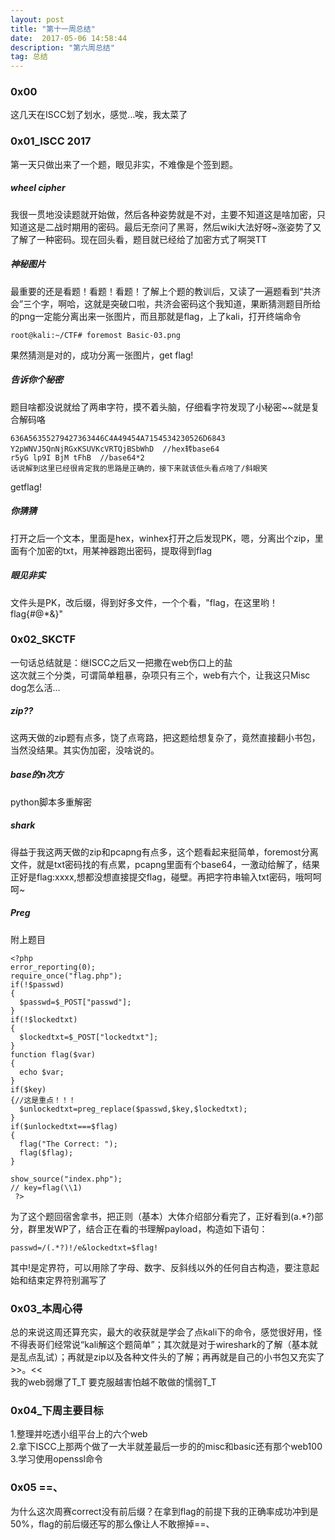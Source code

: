 ```yaml
---
layout: post
title: "第十一周总结"
date:  2017-05-06 14:58:44
description: "第六周总结"
tag: 总结
---
```


   
### 0x00    
这几天在ISCC划了划水，感觉...唉，我太菜了

### 0x01_ISCC 2017  
第一天只做出来了一个题，眼见非实，不难像是个签到题。  
##### wheel cipher   
我很一贯地没读题就开始做，然后各种姿势就是不对，主要不知道这是啥加密，只知道这是二战时期用的密码。最后无奈问了黑哥，然后wiki大法好呀~涨姿势了又了解了一种密码。现在回头看，题目就已经给了加密方式了啊哭TT    
##### 神秘图片    
最重要的还是看题！看题！看题！了解上个题的教训后，又读了一遍题看到“共济会”三个字，啊哈，这就是突破口啦，共济会密码这个我知道，果断猜测题目所给的png一定能分离出来一张图片，而且那就是flag，上了kali，打开终端命令

```
root@kali:~/CTF# foremost Basic-03.png
```

果然猜测是对的，成功分离一张图片，get flag!

##### 告诉你个秘密
题目啥都没说就给了两串字符，摸不着头脑，仔细看字符发现了小秘密~~就是复合解码咯

```
636A56355279427363446C4A49454A7154534230526D6843    
Y2pWNVJ5QnNjRGxKSUVKcVRTQjBSbWhD  //hex转base64     
r5yG lp9I BjM tFhB  //base64*2
话说解到这里已经很肯定我的思路是正确的，接下来就该低头看点啥了/斜眼笑
```
getflag!

##### 你猜猜
打开之后一个文本，里面是hex，winhex打开之后发现PK，嗯，分离出个zip，里面有个加密的txt，用某神器跑出密码，提取得到flag

##### 眼见非实
文件头是PK，改后缀，得到好多文件，一个个看，"flag，在这里哟！flag{#@*&}"


### 0x02_SKCTF  
一句话总结就是：继ISCC之后又一把撒在web伤口上的盐  
这次就三个分类，可谓简单粗暴，杂项只有三个，web有六个，让我这只Misc dog怎么活...    

##### zip??   
这两天做的zip题有点多，饶了点弯路，把这题给想复杂了，竟然直接翻小书包，当然没结果。其实伪加密，没啥说的。

##### base的n次方     
python脚本多重解密

##### shark   
得益于我这两天做的zip和pcapng有点多，这个题看起来挺简单，foremost分离文件，就是txt密码找的有点累，pcapng里面有个base64，一激动给解了，结果正好是flag:xxxx,想都没想直接提交flag，碰壁。再把字符串输入txt密码，哦呵呵呵~


##### Preg    
附上题目    

```
<?php
error_reporting(0);
require_once("flag.php");
if(!$passwd)
{
  $passwd=$_POST["passwd"];
}
if(!$lockedtxt)
{
  $lockedtxt=$_POST["lockedtxt"];
}
function flag($var)
{
  echo $var;
}
if($key)
{//这是重点！！！
  $unlockedtxt=preg_replace($passwd,$key,$lockedtxt); 
}
if($unlockedtxt===$flag)
{
  flag("The Correct: ");
  flag($flag);
}

show_source("index.php");
// key=flag(\\1)
 ?>
```

为了这个题回宿舍拿书，把正则（基本）大体介绍部分看完了，正好看到(a.*?)部分，群里发WP了，结合正在看的书理解payload，构造如下语句：     

```
passwd=/(.*?)!/e&lockedtxt=$flag!
```
    
其中!是定界符，可以用除了字母、数字、反斜线以外的任何自古构造，要注意起始和结束定界符别漏写了

### 0x03_本周心得  
总的来说这周还算充实，最大的收获就是学会了点kali下的命令，感觉很好用，怪不得表哥们经常说“kali解这个题简单”；其次就是对于wireshark的了解（基本就是乱点乱试）；再就是zip以及各种文件头的了解；再再就是自己的小书包又充实了>>。<<  
我的web弱爆了T_T    要克服越害怕越不敢做的懦弱T_T

### 0x04_下周主要目标    
1.整理并吃透小组平台上的六个web     
2.拿下ISCC上那两个做了一大半就差最后一步的的misc和basic还有那个web100   
3.学习使用openssl命令

### 0x05 ==、     
为什么这次周赛correct没有前后缀？在拿到flag的前提下我的正确率成功冲到是50%，flag的前后缀还写的那么像让人不敢擦掉==、
